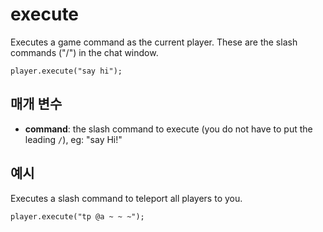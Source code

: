 # execute

Executes a game command as the current player. These are the slash commands ("/") in the chat window.

```sig
player.execute("say hi");
```

## 매개 변수

* **command**: the slash command to execute (you do not have to put the leading `/`), eg: "say Hi!"

## 예시

Executes a slash command to teleport all players to you.

```blocks
player.execute("tp @a ~ ~ ~");
```
